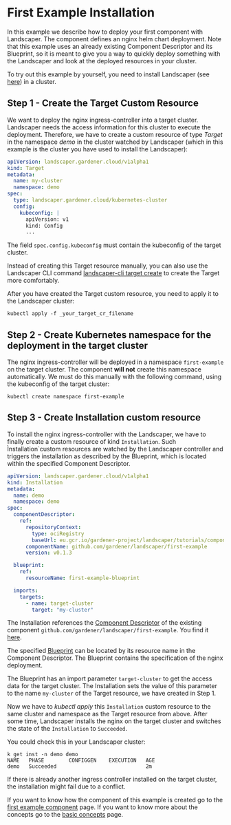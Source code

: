 # First Example Installation

In this example we describe how to deploy your first component with Landscaper. The component defines an nginx helm chart deployment. Note that this example uses an already existing Component Descriptor and its Blueprint, so it is meant to give you a way to quickly deploy something with the Landscaper and look at the deployed resources in your cluster.

To try out this example by yourself, you need to install Landscaper (see [here](../gettingstarted/install-landscaper-controller.md)) in a cluster.

## Step 1 - Create the Target Custom Resource

We want to deploy the nginx ingress-controller into a target cluster. Landscaper needs the access information for this cluster to execute 
the deployment. Therefore, we have to create a custom resource of type _Target_ in the namespace _demo_ in the cluster watched 
by Landscaper (which in this example is the cluster you have used to install the Landscaper):

```yaml
apiVersion: landscaper.gardener.cloud/v1alpha1
kind: Target
metadata:
  name: my-cluster
  namespace: demo
spec:
  type: landscaper.gardener.cloud/kubernetes-cluster
  config:
    kubeconfig: |                     
      apiVersion: v1
      kind: Config
      ...
```

The field `spec.config.kubeconfig` must contain the kubeconfig of the target cluster.

Instead of creating this Target resource manually, you can also use the Landscaper CLI command [landscaper-cli target create](https://github.com/gardener/landscapercli/blob/master/docs/commands/targets/create.md)
to create the Target more comfortably.

After you have created the Target custom resource, you need to apply it to the Landscaper cluster:
```
kubectl apply -f _your_target_cr_filename
```

## Step 2 - Create Kubernetes namespace for the deployment in the target cluster

The nginx ingress-controller will be deployed in a namespace `first-example` on the target cluster. The component **will not** create 
this namespace automatically. We must do this manually with the following command, using the kubeconfig of the 
target cluster:
```
kubectl create namespace first-example
```

## Step 3 - Create Installation custom resource

To install the nginx ingress-controller with the Landscaper, we have to finally create a custom resource of kind `Installation`. Such Ìnstallation`custom resources are watched by the Landscaper controller and triggers the installation as described by the Blueprint, which is located within the specified Component Descriptor.

```yaml
apiVersion: landscaper.gardener.cloud/v1alpha1
kind: Installation
metadata:
  name: demo
  namespace: demo
spec:
  componentDescriptor:
    ref:
      repositoryContext:
        type: ociRegistry
        baseUrl: eu.gcr.io/gardener-project/landscaper/tutorials/components
      componentName: github.com/gardener/landscaper/first-example
      version: v0.1.3

  blueprint:
    ref:
      resourceName: first-example-blueprint

  imports:
    targets:
      - name: target-cluster
        target: "my-cluster"
```

The Installation references the [Component Descriptor](./basic_concepts.md#blueprint-component-and-component-descriptor) 
of the existing component `github.com/gardener/landscaper/first-example`. You find it
[here](https://eu.gcr.io/gardener-project/landscaper/tutorials/components/component-descriptors/github.com/gardener/landscaper/first-example).

The specified [Blueprint](./basic_concepts.md#blueprint) can be located by its resource name in the 
Component Descriptor. The Blueprint contains the specification of the nginx deployment. 

The Blueprint has an import parameter `target-cluster` to get the access data for the target cluster. 
The Installation sets the value of this parameter to the name `my-cluster` of the Target resource, we have created 
in Step 1. 

Now we have to _kubectl apply_ this `Installation` custom resource to the same cluster and namespace as the Target resource from above. After some time, 
Landscaper installs the nginx on the target cluster and switches the state of the `Installation` to `Succeeded`.

You could check this in your Landscaper cluster:

```shell
k get inst -n demo demo                            
NAME   PHASE        CONFIGGEN    EXECUTION   AGE
demo   Succeeded                             2m
```

If there is already another ingress controller installed on the target cluster, the installation might fail due to a conflict.

If you want to know how the component of this example is created go to the [first example component](./first_example_component.md) page. 
If you want to know more about the concepts go to the [basic concepts](./basic_concepts.md) page.
